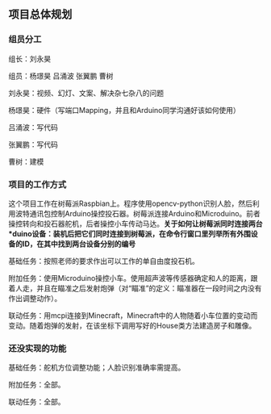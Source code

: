 ## 项目总体规划

### 组员分工

组长：刘永昊

组员：杨璟昊 吕涌波 张翼鹏 曹树

刘永昊：视频、幻灯、文案、解决杂七杂八的问题

杨璟昊：硬件（写端口Mapping，并且和Arduino同学沟通好该如何使用）

吕涌波：写代码

张翼鹏：写代码

曹树：建模

### 项目的工作方式

这个项目工作在树莓派Raspbian上。程序使用opencv-python识别人脸，然后利用波特通讯包控制Arduino操控投石器。树莓派连接Arduino和Microduino。前者操控转向和投石器舵机，后者操控小车传动马达。**关于如何让树莓派同时连接两台\*duino设备：装机后把它们同时连接到树莓派，在命令行窗口里列举所有外围设备的ID，在其中找到两台设备分别的编号**

基础任务：按照老师的要求作出可以工作的单自由度投石机。

附加任务：使用Microduino操控小车。使用超声波等传感器确定和人的距离，跟着人走，并且在瞄准之后发射炮弹（对“瞄准”的定义：瞄准器在一段时间之内没有作出调整动作）。

联动任务：用mcpi连接到Minecraft，Minecraft中的人物随着小车位置的变动而变动。随着炮弹的发射，在该坐标下调用写好的House类方法建造房子和雕像。



### 还没实现的功能

基础任务：舵机方位调整功能；人脸识别准确率需提高。

附加任务：全部。

联动任务：全部。

